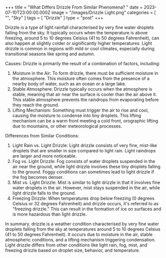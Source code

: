 +++
title = "What Differs Drizzle From Similar Phenomena? "
date = 2023-07-10T23:00:00.000Z
image = "/images/Drizzle Light.png"
categories = [ "", "Sky" ]
tags = [ "Drizzle" ]
type = "post"
+++

Drizzle is a type of light rainfall characterised by very fine water droplets falling from the sky. It typically occurs when the temperature is above freezing, around 5 to 10 degrees Celsius (41 to 50 degrees Fahrenheit), can also happen at slightly colder or significantly higher temperatures. Light drizzle is common in regions with mild or cool climates, especially during transitional seasons like spring and autumn.

Causes:
Drizzle is primarily the result of a combination of factors, including:

1. Moisture in the Air: To form drizzle, there must be sufficient moisture in the atmosphere. This moisture often comes from the presence of a nearby body of water, such as an ocean or a large lake.
2. Stable Atmosphere: Drizzle typically occurs when the atmosphere is stable, meaning that air near the surface is cooler than the air above it. This stable atmosphere prevents the raindrops from evaporating before they reach the ground.
3. Lifting Mechanism: Something must trigger the air to rise and cool, causing the moisture to condense into tiny droplets. This lifting mechanism can be a warm front meeting a cold front, orographic lifting due to mountains, or other meteorological processes.

Differences from Similar Conditions:

1. Light Rain vs. Light Drizzle: Light drizzle consists of very fine, mist-like droplets that are smaller in size compared to light rain. Light raindrops are larger and more noticeable.
2. Fog vs. Light Drizzle: Fog consists of water droplets suspended in the air near the ground, while light drizzle involves these tiny droplets falling to the ground. Foggy conditions can sometimes lead to light drizzle if the fog becomes denser.
3. Mist vs. Light Drizzle: Mist is similar to light drizzle in that it involves fine water droplets in the air. However, mist stays suspended in the air, while light drizzle falls to the ground.
4. Freezing Drizzle: When temperatures drop below freezing (0 degrees Celsius or 32 degrees Fahrenheit) and drizzle occurs, it's referred to as "freezing drizzle." This can result in the formation of ice on surfaces and is more hazardous than light drizzle.

In summary, drizzle is a weather condition characterised by very fine water droplets falling from the sky at temperatures around 5 to 10 degrees Celsius (41 to 50 degrees Fahrenheit). It occurs due to moisture in the air, stable atmospheric conditions, and a lifting mechanism triggering condensation. Light drizzle differs from other conditions like light rain, fog, mist, and freezing drizzle based on droplet size, behavior, and temperature.
